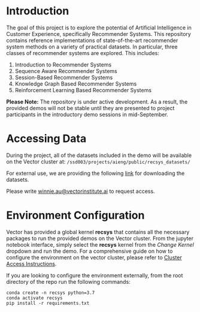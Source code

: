 # Introduction 
The goal of this project is to explore the potential of Artificial Intelligence in Customer Experience, specifically Recommender Systems. This repository contains reference implementations of state-of-the-art recommender system methods on a variety of practical datasets. In particular, three classes of recommender systems are explored. This includes: 
1. Introduction to Recommender Systems 
2. Sequence Aware Recommender Systems
3. Session-Based Recommender Systems 
4. Knowledge Graph Based Recommender Systems
5. Reinforcement Learning Based Recommender Systems

**Please Note:** The repository is under active development. As a result, the provided demos will not be stable until they are presented to project participants in the introductory demo sessions in mid-September. 

# Accessing Data
During the project, all of the datasets included in the demo will be available on the Vector cluster at: `/ssd003/projects/aieng/public/recsys_datasets/`

For external use, we are providing the following [link](https://tinyurl.com/3k972hf8) for downloading the datasets.

Please write [winnie.au@vectorinstitute.ai](mailto:winnie.au@vectorinstitute.ai) to request access.


# Environment Configuration 
Vector has provided a global kernel **recsys** that contains all the necessary packages to run the provided demos on the Vector cluster. From the jupyter notebook interface, simply select the **recsys** kernel from the *Change Kernel* dropdown and run the demo. For a comprehensive guide on how to configure the environment on the vector cluster, please refer to [Cluster Access Instructions](https://tinyurl.com/5xy85u5h). 

If you are looking to configure the environment externally, from the root directory of the repo run the following commands:
```
conda create -n recsys python=3.7
conda activate recsys 
pip install -r requirements.txt
```
